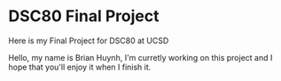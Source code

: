 # DSC80 Final Project
Here is my Final Project for DSC80 at UCSD

Hello, my name is Brian Huynh, I'm curretly working on this project and I hope that you'll enjoy it when I finish it.
